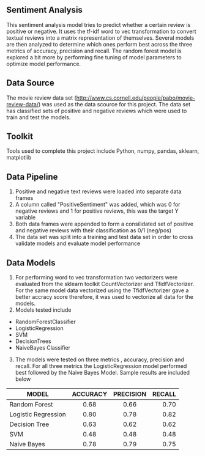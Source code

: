 
## Sentiment Analysis 
This sentiment analysis model tries to predict whether a certain review is positive or negative. It uses the tf-idf word to vec transformation to convert textual reviews into a matrix representation of themselves. Several models are then analyzed to determine which ones perform best across the three metrics of accuracy, precision and recall. The random forest model is explored a bit more by performing fine tuning of model parameters to optimize model performance. 

## Data Source 
The movie review data set (http://www.cs.cornell.edu/people/pabo/movie-review-data/) was used as the data scource for this project. The data set has classified sets of positive and negative reviews which were used to train and test the models. 

## Toolkit
Tools used to complete this project include Python, numpy, pandas, sklearn, matplotlib

## Data Pipeline 
1. Positive and negative text reviews were loaded into separate data frames 
2. A column called "PositiveSentiment" was added, which was 0 for negative reviews and 1 for positive reviews, this was the target Y variable  
3. Both data frames were appended to form a consilidated set of positive and negative reviews with their classification as 0/1 (neg/pos)
4. The data set was split into a training and test data set in order to cross validate models and evaluate model performance 

## Data Models 
1. For performing word to vec transformation two vectorizers were evaluated from the sklearn toolkit CountVectorizer and TfidfVectorizer. For the same model data vectorized using the TfidfVectorizer gave a better accracy score therefore, it was used to vectorize all data for the models. 
2. Models tested include 
- RandomForestClassifier 
- LogisticRegression
- SVM
- DecisionTrees
- NaiveBayes Classifier 
3. The models were tested on three metrics , accuracy, precision and recall. For all three metrics the LogisticRegression model performed best followed by the Naive Bayes Model. Sample results are included below 

 MODEL               | ACCURACY |PRECISION |RECALL
---------------------|:--------:|:--------:|------:
 Random Forest       | 0.68     |0.66      |0.70 
 Logistic Regression | 0.80     |0.78      |0.82 
 Decision Tree       | 0.63     |0.62      |0.62
 SVM                 | 0.48     |0.48      |0.48
 Naive Bayes         | 0.78     |0.79      |0.75 
